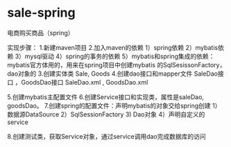 # sale-spring
电商购买商品（spring）

实现步骤：
1.新建maven项目
2.加入maven的依赖
  1）spring依赖
  2）mybatis依赖
  3）mysql驱动
  4）spring的事务的依赖
  5）mybatis和spring集成的依赖： mybatis官方体用的，用来在spring项目中创建mybatis
     的SqlSesissonFactory，dao对象的
3.创建实体类
  Sale, Goods
4.创建dao接口和mapper文件
  SaleDao接口 ，GoodsDao接口
  SaleDao.xml , GoodsDao.xml

5.创建mybatis主配置文件
6.创建Service接口和实现类，属性是saleDao, goodsDao。
7.创建spring的配置文件：声明mybatis的对象交给spring创建
 1）数据源DataSource
 2）SqlSessionFactory
 3) Dao对象
 4）声明自定义的service

8.创建测试类，获取Service对象，通过service调用dao完成数据库的访问
